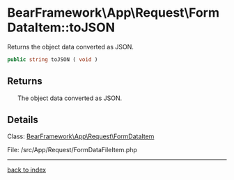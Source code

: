 # BearFramework\App\Request\FormDataItem::toJSON

Returns the object data converted as JSON.

```php
public string toJSON ( void )
```

## Returns

&nbsp;&nbsp;&nbsp;&nbsp;&nbsp;&nbsp;The object data converted as JSON.

## Details

Class: [BearFramework\App\Request\FormDataItem](bearframework.app.request.formdataitem.class.md)

File: /src/App/Request/FormDataFileItem.php

---

[back to index](index.md)


